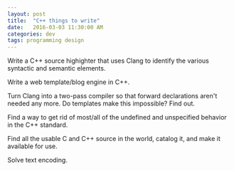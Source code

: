 ```yaml
---
layout: post
title:  "C++ things to write"
date:   2016-03-03 11:30:00 AM
categories: dev
tags: programming design
---
```


Write a C++ source highighter that uses Clang to identify the various
syntactic and semantic elements.

Write a web template/blog engine in C++.

Turn Clang into a two-pass compiler so that forward declarations aren't
needed any more. Do templates make this impossible? Find out.

Find a way to get rid of most/all of the undefined and unspecified
behavior in the C++ standard.

Find all the usable C and C++ source in the world, catalog it, and make it
available for use.

Solve text encoding.
